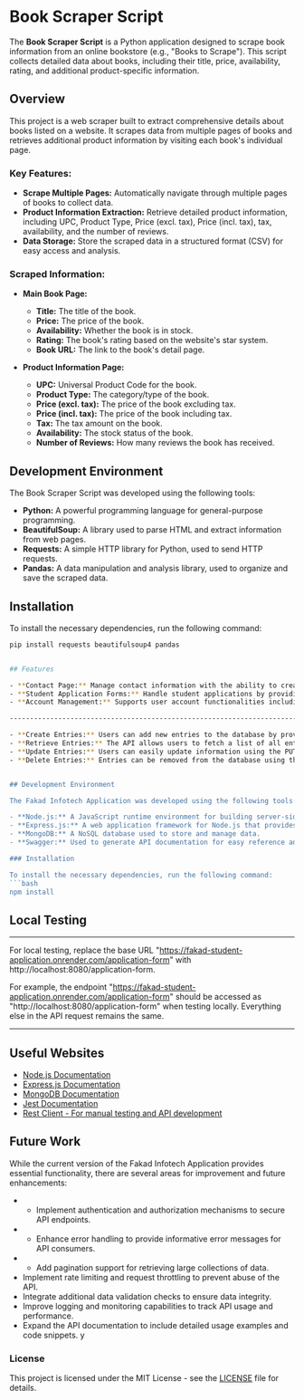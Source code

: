 # Book Scraper Script

The **Book Scraper Script** is a Python application designed to scrape book information from an online bookstore (e.g., "Books to Scrape"). This script collects detailed data about books, including their title, price, availability, rating, and additional product-specific information.

## Overview

This project is a web scraper built to extract comprehensive details about books listed on a website. It scrapes data from multiple pages of books and retrieves additional product information by visiting each book's individual page.

### Key Features:

- **Scrape Multiple Pages:** Automatically navigate through multiple pages of books to collect data.
- **Product Information Extraction:** Retrieve detailed product information, including UPC, Product Type, Price (excl. tax), Price (incl. tax), tax, availability, and the number of reviews.
- **Data Storage:** Store the scraped data in a structured format (CSV) for easy access and analysis.

### Scraped Information:

- **Main Book Page:**
  - **Title:** The title of the book.
  - **Price:** The price of the book.
  - **Availability:** Whether the book is in stock.
  - **Rating:** The book's rating based on the website's star system.
  - **Book URL:** The link to the book's detail page.

- **Product Information Page:**
  - **UPC:** Universal Product Code for the book.
  - **Product Type:** The category/type of the book.
  - **Price (excl. tax):** The price of the book excluding tax.
  - **Price (incl. tax):** The price of the book including tax.
  - **Tax:** The tax amount on the book.
  - **Availability:** The stock status of the book.
  - **Number of Reviews:** How many reviews the book has received.

## Development Environment

The Book Scraper Script was developed using the following tools:

- **Python:** A powerful programming language for general-purpose programming.
- **BeautifulSoup:** A library used to parse HTML and extract information from web pages.
- **Requests:** A simple HTTP library for Python, used to send HTTP requests.
- **Pandas:** A data manipulation and analysis library, used to organize and save the scraped data.

## Installation

To install the necessary dependencies, run the following command:

```bash
pip install requests beautifulsoup4 pandas


## Features

- **Contact Page:** Manage contact information with the ability to create, retrieve, update, and delete entries.
- **Student Application Forms:** Handle student applications by providing endpoints for creating new applications, retrieving existing ones, updating details, and deleting applications.
- **Account Management:** Supports user account functionalities including account creation, login, password recovery, and password reset.

---------------------------------------------------------------------------------------------------------------------------------

- **Create Entries:** Users can add new entries to the database by providing relevant details in JSON format.
- **Retrieve Entries:** The API allows users to fetch a list of all entries or retrieve a specific entry by its unique ID.
- **Update Entries:** Users can easily update information using the PUT endpoint. They can send the updated details in JSON format to modify existing entries.
- **Delete Entries:** Entries can be removed from the database using the DELETE endpoint. Users need to specify the entry's ID to delete a specific entry.


## Development Environment

The Fakad Infotech Application was developed using the following tools:

- **Node.js:** A JavaScript runtime environment for building server-side applications.
- **Express.js:** A web application framework for Node.js that provides a robust set of features for web and mobile applications.
- **MongoDB:** A NoSQL database used to store and manage data.
- **Swagger:** Used to generate API documentation for easy reference and testing.

### Installation

To install the necessary dependencies, run the following command:
```bash
npm install
```

## Local Testing

-----------------------------------------------------------------
For local testing, replace the base URL "https://fakad-student-application.onrender.com/application-form" with http://localhost:8080/application-form.

For example, the endpoint "https://fakad-student-application.onrender.com/application-form" should be accessed as "http://localhost:8080/application-form" when testing locally. Everything else in the API request remains the same.

-----------------------------------------------------------------

## Useful Websites

- [Node.js Documentation](https://nodejs.org/en/docs/)
- [Express.js Documentation](https://expressjs.com/)
- [MongoDB Documentation](https://docs.mongodb.com/)
- [Jest Documentation](https://jestjs.io/docs/en/getting-started)
- [Rest Client - For manual testing and API development](https://marketplace.visualstudio.com/items?itemName=humao.rest-client)

## Future Work

While the current version of the Fakad Infotech Application provides essential functionality, there are several areas for improvement and future enhancements:

- * Implement authentication and authorization mechanisms to secure API endpoints.
- * Enhance error handling to provide informative error messages for API consumers.
- * Add pagination support for retrieving large collections of data.
- Implement rate limiting and request throttling to prevent abuse of the API.
- Integrate additional data validation checks to ensure data integrity.
- Improve logging and monitoring capabilities to track API usage and performance.
- Expand the API documentation to include detailed usage examples and code snippets.
y


### License

This project is licensed under the MIT License - see the [LICENSE](/docs/LICENSE) file for details.